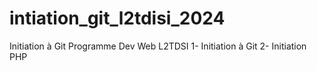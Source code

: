 # intiation_git_l2tdisi_2024
Initiation à Git
Programme Dev Web L2TDSI
1- Initiation à Git
2- Initiation PHP
